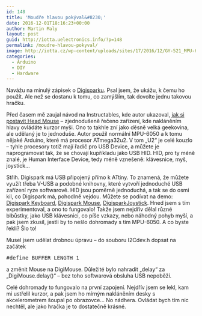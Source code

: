 ```yaml
---
id: 148
title: 'Moudře hlavou pokýval&#8230;'
date: 2016-12-01T18:16:23+00:00
author: Martin Maly
layout: post
guid: http://iotta.uelectronics.info/?p=148
permalink: /moudre-hlavou-pokyval/
image: http://iotta.cz/wp-content/uploads/sites/17/2016/12/GY-521_MPU-6050_Module_3_Axis_Gyroscope__Accelerometer_0487.jpg
categories:
  - Arduino
  - DIY
  - Hardware
---
```

Navážu na minulý zápisek o [Digisparku](http://iotta.uelectronics.info/digispark/). Psal jsem, že ukážu, k čemu ho použít. Ale než se dostanu k tomu, co zamýšlím, tak dovolte jednu takovou hračku.

Před časem mě zaujal návod na Instructables, kde autor ukazoval, [jak si postavit Head Mouse](http://www.instructables.com/id/Head-Mouse-With-MPU6050-and-Arduino-Micro/?ALLSTEPS) &#8211; zjednodušeně řečeno zařízení, kde nakláněním hlavy ovládáte kurzor myši. Ono to takhle zní jako děsně velká geekovina, ale udělaný je to jednoduše. Autor použil normální MPU-6050 a k tomu nějaké Arduino, které má procesor ATmega32u2. V tom &#8222;U2&#8220; je celé kouzlo &#8211; tyhle procesory totiž mají řadič pro USB Device, a můžete je naprogramovat tak, že se chovají kupříkladu jako USB HID. HID, pro ty méně znalé, je Human Interface Device, tedy méně vznešeně: klávesnice, myš, joystick&#8230;

Střih. Digispark má USB připojený přímo k ATtiny. To znamená, že můžete využít třeba V-USB a podobné knihovny, které vytvoří jednoduché USB zařízení ryze softwarově. HID jsou poměrně jednoduchá, a tak se do osmi kil, co Digispark má, pohodlně vejdou. Můžete se podívat na demo: [Digispark Keyboard](https://github.com/digistump/DigistumpArduino/tree/master/digistump-avr/libraries/DigisparkKeyboard), [Digispark Mouse](https://github.com/digistump/DigistumpArduino/tree/master/digistump-avr/libraries/DigisparkMouse), [DigisparkJoystick](https://github.com/digistump/DigistumpArduino/tree/master/digistump-avr/libraries/DigisparkJoystick). Hned jsem s tím experimentoval, a ono to fungovalo! Takže jsem nejdřív dělal různé blbůstky, jako USB klávesnici, co píše vzkazy, nebo náhodný pohyb myší, a pak jsem zkusil, jestli by to nešlo dohromady s tím MPU-6050. A co byste řekli? Šlo to!

Musel jsem udělat drobnou úpravu &#8211; do souboru I2Cdev.h dopsat na začátek

<pre class="">#define BUFFER_LENGTH 1</pre>

a změnit Mouse na DigiMouse. Důležité bylo nahradit &#8222;delay&#8220; za &#8222;DigiMouse.delay()&#8220; &#8211; bez toho softwarová obsluha USB nepoběží.

Celé dohromady to fungovalo na první zapojení. Nejdřív jsem se lekl, kam mi ustřelil kurzor, a pak jsem ho mírným nakláněním desky s akcelerometrem šoupal po obrazovce&#8230; No nádhera. Ovládat bych tím nic nechtěl, ale jako hračka je to dostatečně krásné.
